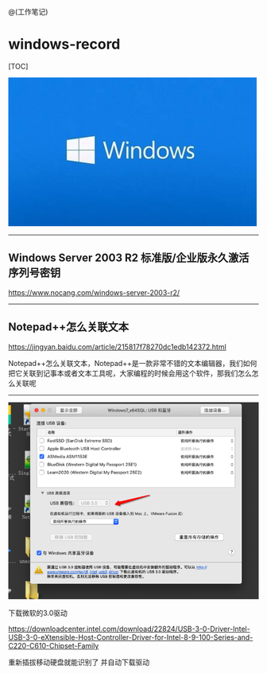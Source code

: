 @(工作笔记)

# windows-record

[TOC]

![Alt text](./1591995155772.png)

---


## Windows Server 2003 R2 标准版/企业版永久激活序列号密钥
https://www.nocang.com/windows-server-2003-r2/



---



## Notepad++怎么关联文本

<https://jingyan.baidu.com/article/215817f78270dc1edb142372.html>



Notepad++怎么关联文本，Notepad++是一款非常不错的文本编辑器，我们如何把它关联到记事本或者文本工具呢，大家编程的时候会用这个软件，那我们怎么怎么关联呢



---

![image-20200629170147659](image-20200629170147659.png)



下载微软的3.0驱动

<https://downloadcenter.intel.com/download/22824/USB-3-0-Driver-Intel-USB-3-0-eXtensible-Host-Controller-Driver-for-Intel-8-9-100-Series-and-C220-C610-Chipset-Family>



重新插拔移动硬盘就能识别了 并自动下载驱动